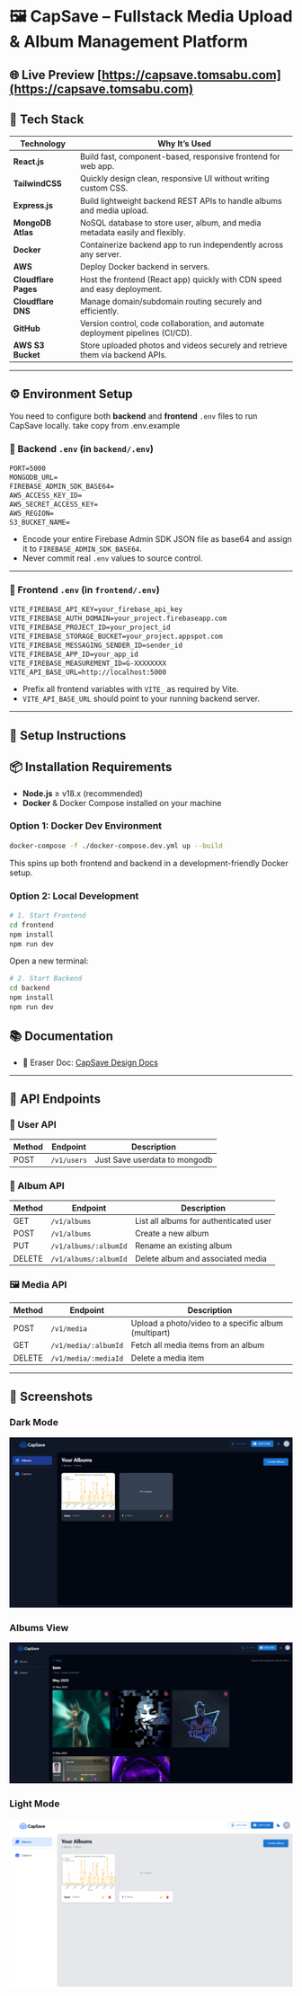 # 🖼️ CapSave – Fullstack Media Upload & Album Management Platform


## 🌐 Live Preview  **[https://capsave.tomsabu.com](https://capsave.tomsabu.com)**

## 🔧 Tech Stack

| Technology | Why It’s Used |
| ----- | ----- |
| **React.js** | Build fast, component-based, responsive frontend for web app. |
| **TailwindCSS** | Quickly design clean, responsive UI without writing custom CSS. |
| **Express.js** | Build lightweight backend REST APIs to handle albums and media upload. |
| **MongoDB Atlas** | NoSQL database to store user, album, and media metadata easily and flexibly. |
| **Docker** | Containerize backend app to run independently across any server. |
| **AWS** | Deploy Docker backend in servers. |
| **Cloudflare Pages** | Host the frontend (React app) quickly with CDN speed and easy deployment. |
| **Cloudflare DNS** | Manage domain/subdomain routing securely and efficiently. |
| **GitHub** | Version control, code collaboration, and automate deployment pipelines (CI/CD). |
| **AWS S3 Bucket** | Store uploaded photos and videos securely and retrieve them via backend APIs. |

---

## ⚙️ Environment Setup

You need to configure both **backend** and **frontend** `.env` files to run CapSave locally. take copy from .env.example

### 📂 Backend `.env` (in `backend/.env`)

```env
PORT=5000
MONGODB_URL=
FIREBASE_ADMIN_SDK_BASE64=
AWS_ACCESS_KEY_ID=
AWS_SECRET_ACCESS_KEY=
AWS_REGION=
S3_BUCKET_NAME=
```

- Encode your entire Firebase Admin SDK JSON file as base64 and assign it to `FIREBASE_ADMIN_SDK_BASE64`.
- Never commit real `.env` values to source control.

---

### 📂 Frontend `.env` (in `frontend/.env`)

```env
VITE_FIREBASE_API_KEY=your_firebase_api_key
VITE_FIREBASE_AUTH_DOMAIN=your_project.firebaseapp.com
VITE_FIREBASE_PROJECT_ID=your_project_id
VITE_FIREBASE_STORAGE_BUCKET=your_project.appspot.com
VITE_FIREBASE_MESSAGING_SENDER_ID=sender_id
VITE_FIREBASE_APP_ID=your_app_id
VITE_FIREBASE_MEASUREMENT_ID=G-XXXXXXXX
VITE_API_BASE_URL=http://localhost:5000
```

- Prefix all frontend variables with `VITE_` as required by Vite.
- `VITE_API_BASE_URL` should point to your running backend server.

---

## 🚀 Setup Instructions

## 📦 Installation Requirements

- **Node.js** ≥ v18.x (recommended)
- **Docker** & Docker Compose installed on your machine

### Option 1: Docker Dev Environment

```bash
docker-compose -f ./docker-compose.dev.yml up --build
```
This spins up both frontend and backend in a development-friendly Docker setup.

### Option 2: Local Development

```bash
# 1. Start Frontend
cd frontend
npm install
npm run dev
```

Open a new terminal:

```bash
# 2. Start Backend
cd backend
npm install
npm run dev
```

## 📚 Documentation

- 📖 Eraser Doc: [CapSave Design Docs](https://app.eraser.io/workspace/ECxICX8E0TyYn47dV6cJ?origin=share)

---

## 🧪 API Endpoints

### 🔐 User API

| Method | Endpoint         | Description                         |
|--------|------------------|-------------------------------------|
| POST   | `/v1/users`      | Just Save userdata to mongodb       |

### 📁 Album API

| Method | Endpoint                   | Description                            |
|--------|----------------------------|----------------------------------------|
| GET    | `/v1/albums`               | List all albums for authenticated user |
| POST   | `/v1/albums`               | Create a new album                     |
| PUT    | `/v1/albums/:albumId`      | Rename an existing album               |
| DELETE | `/v1/albums/:albumId`      | Delete album and associated media      |

### 🖼 Media API

| Method | Endpoint                   | Description                            |
|--------|----------------------------|----------------------------------------|
| POST   | `/v1/media`                | Upload a photo/video to a specific album (multipart) |
| GET    | `/v1/media/:albumId`       | Fetch all media items from an album    |
| DELETE | `/v1/media/:mediaId`       | Delete a media item                    |

---


## 📸 Screenshots

### Dark Mode  
![Dark Mode](.github/screenshots/localhost_3000_dark.png)

### Albums View  
![Albums Page](.github/screenshots/localhost_3000_albums.png)

### Light Mode  
![Light Mode](.github/screenshots/localhost_3000_light.png)